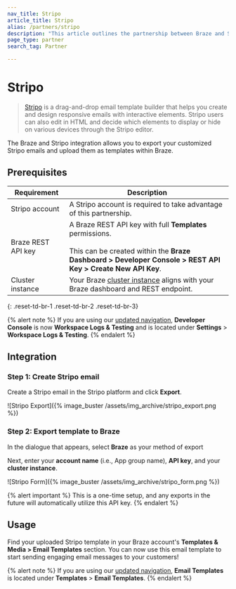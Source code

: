 ```yaml
---
nav_title: Stripo
article_title: Stripo
alias: /partners/stripo
description: "This article outlines the partnership between Braze and Stripo, a drag-and-drop email template builder that allows you to easily create sophisticated emails with interactive elements."
page_type: partner
search_tag: Partner

---
```


# Stripo

> [Stripo](https://stripo.email/) is a drag-and-drop email template builder that helps you create and design responsive emails with interactive elements. Stripo users can also edit in HTML and decide which elements to display or hide on various devices through the Stripo editor.

The Braze and Stripo integration allows you to export your customized Stripo emails and upload them as templates within Braze.

## Prerequisites

| Requirement | Description |
| ------------| ----------- |
| Stripo account | A Stripo account is required to take advantage of this partnership. |
| Braze REST API key | A Braze REST API key with full **Templates** permissions. <br><br> This can be created within the **Braze Dashboard > Developer Console > REST API Key > Create New API Key**. |
| Cluster instance | Your Braze [cluster instance]({{site.baseurl}}/api/basics/#endpoints) aligns with your Braze dashboard and REST endpoint.  |
{: .reset-td-br-1 .reset-td-br-2 .reset-td-br-3}

{% alert note %}
If you are using our [updated navigation]({{site.baseurl}}/navigation/), **Developer Console** is now **Workspace Logs & Testing** and is located under **Settings** > **Workspace Logs & Testing**.
{% endalert %}

## Integration

### Step 1: Create Stripo email

Create a Stripo email in the Stripo platform and click **Export**. 

![Stripo Export]({% image_buster /assets/img_archive/stripo_export.png %})

### Step 2: Export template to Braze

In the dialogue that appears, select **Braze** as your method of export 

Next, enter your **account name** (i.e., App group name), **API key**, and your **cluster instance**.

![Stripo Form]({% image_buster /assets/img_archive/stripo_form.png %})

{% alert important %}
This is a one-time setup, and any exports in the future will automatically utilize this API key.
{% endalert %}

## Usage

Find your uploaded Stripo template in your Braze account's **Templates & Media > Email Templates** section. You can now use this email template to start sending engaging email messages to your customers!

{% alert note %}
If you are using our [updated navigation]({{site.baseurl}}/navigation/), **Email Templates** is located under **Templates** > **Email Templates**.
{% endalert %}

[1]: {{site.baseurl}}/user_guide/message_building_by_channel/email/creating_an_email_template/
